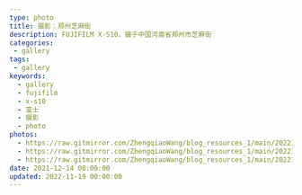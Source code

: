 ```yaml
---
type: photo
title: 摄影：郑州芝麻街
description: FUJIFILM X-S10，摄于中国河南省郑州市芝麻街
categories:
 - gallery
tags:
 - gallery
keywords:
  - gallery
  - fujifilm
  - x-s10
  - 富士
  - 摄影
  - photo
photos:
  - https://raw.gitmirror.com/ZhengqiaoWang/blog_resources_1/main/202211191250854.jpg
  - https://raw.gitmirror.com/ZhengqiaoWang/blog_resources_1/main/202211191250856.jpg
  - https://raw.gitmirror.com/ZhengqiaoWang/blog_resources_1/main/202211191250857.jpg
date: 2021-12-14 08:00:00
updated: 2022-11-19 00:00:00
---
```

